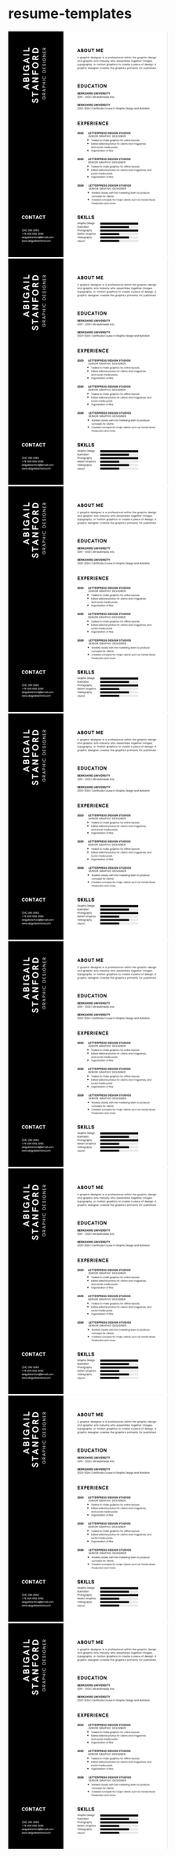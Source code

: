 # resume-templates

<p float="left">
  <img src="https://github.com/Julia-talbi/resume-templates/blob/main/images/Screen%20Shot%202021-01-08%20at%2020.45.58.JPG?raw=true" width="325" />
  <img src="https://github.com/Julia-talbi/resume-templates/blob/main/images/Screen%20Shot%202021-01-08%20at%2020.45.58.JPG?raw=true" width="325" />
  <img src="https://github.com/Julia-talbi/resume-templates/blob/main/images/Screen%20Shot%202021-01-08%20at%2020.45.58.JPG?raw=true" width="325" />
  <img src="https://github.com/Julia-talbi/resume-templates/blob/main/images/Screen%20Shot%202021-01-08%20at%2020.45.58.JPG?raw=true" width="325" />
  <img src="https://github.com/Julia-talbi/resume-templates/blob/main/images/Screen%20Shot%202021-01-08%20at%2020.45.58.JPG?raw=true" width="325" />
  <img src="https://github.com/Julia-talbi/resume-templates/blob/main/images/Screen%20Shot%202021-01-08%20at%2020.45.58.JPG?raw=true" width="325" />
  <img src="https://github.com/Julia-talbi/resume-templates/blob/main/images/Screen%20Shot%202021-01-08%20at%2020.45.58.JPG?raw=true" width="325" />
  <img src="https://github.com/Julia-talbi/resume-templates/blob/main/images/Screen%20Shot%202021-01-08%20at%2020.45.58.JPG?raw=true" width="325" />
</p>
